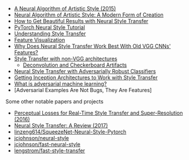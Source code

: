 - [A Neural Algorithm of Artistic Style (2015)](https://arxiv.org/abs/1508.06576)
- [Neural Algorithm of Artistic Style: A Modern Form of Creation](https://towardsdatascience.com/a-neural-algorithm-of-artistic-style-a-modern-form-of-creation-d39a6ac7e715)
- [How to Get Beautiful Results with Neural Style Transfer](https://towardsdatascience.com/how-to-get-beautiful-results-with-neural-style-transfer-75d0c05d6489)
- [PyTorch Neural Style Tutorial](https://pytorch.org/tutorials/advanced/neural_style_tutorial.html)
- [Understanding Style Transfer](https://ptrrupprecht.wordpress.com/2017/12/05/understanding-style-transfer/)
- [Feature Visualization](https://distill.pub/2017/feature-visualization/)
- [Why Does Neural Style Transfer Work Best With Old VGG CNNs' Features?](https://www.reddit.com/r/MachineLearning/comments/7rrrk3/d_eat_your_vggtables_or_why_does_neural_style/)
- [Style Transfer with non-VGG architectures](https://distill.pub/2018/differentiable-parameterizations/#section-styletransfer)
  - [Deconvolution and Checkerboard Artifacts](https://distill.pub/2016/deconv-checkerboard/)
- [Neural Style Transfer with Adversarially Robust Classifiers](https://reiinakano.com/2019/06/21/robust-neural-style-transfer.html)
- [Getting Inception Architectures to Work with Style Transfer](https://medium.com/mlreview/getting-inception-architectures-to-work-with-style-transfer-767d53475bf8)
- [What is adversarial machine learning?](https://thenextweb.com/neural/2020/07/24/what-is-adversarial-machine-learning-syndication/)
- [Adversarial Examples Are Not Bugs, They Are Features]

Some other notable papers and projects
- [Perceptual Losses for Real-Time Style Transfer and Super-Resolution (2016)](https://arxiv.org/abs/1603.08155)
- [Neural Style Transfer: A Review (2017)](https://arxiv.org/abs/1705.04058)
- [linzeng614/SqueezeNet-Neural-Style-Pytorch](https://github.com/lizeng614/SqueezeNet-Neural-Style-Pytorch)
- [jcjohnson/neural-style](https://github.com/jcjohnson/neural-style)
- [jcjohnson/fast-neural-style](https://github.com/jcjohnson/fast-neural-style)
- [lengstrom/fast-style-transfer](https://github.com/lengstrom/fast-style-transfer)
